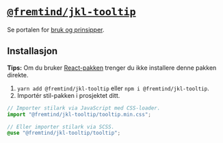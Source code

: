 # [`@fremtind/jkl-tooltip`](https://jokul.fremtind.no/komponenter/tooltip)

Se portalen for [bruk og prinsipper](https://jokul.fremtind.no/komponenter/tooltip).

## Installasjon

**Tips:** Om du bruker [React-pakken](../tooltip-react/) trenger du ikke installere denne pakken direkte.

1. `yarn add @fremtind/jkl-tooltip` eller `npm i @fremtind/jkl-tooltip`.
2. Importér stil-pakken i prosjektet ditt.

```js
// Importer stilark via JavaScript med CSS-loader.
import "@fremtind/jkl-tooltip/tooltip.min.css";
```

```scss
// Eller importer stilark via SCSS.
@use "@fremtind/jkl-tooltip/tooltip";
```
